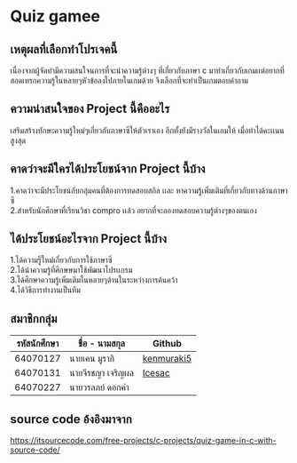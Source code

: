 # Quiz gamee
## เหตุผลที่เลือกทำโปรเจคนี้
  เนื่องจากผู้จัดทำมีความสนใจนการที่จะนำความรู้ต่างๆ ที่เกี่ยวกับภาษา c มาทำเกี่ยวกับเกมเเต่อยากที่สอดเทรกความรู้ในหลายๆหัวข้อลงไปภายในเกมด้วย จึงเลือกที่จะทำเป็นเกมตอบคำถาม
  
## ความน่าสนใจของ Project นี้คืออะไร
  เสริมสร้างทักษะความรู้ใหม่ๆเกี่ยวกับภาษาซีให้ตัวเราเอง อีกทั้งยังมีรางวัลในเกมให้ เมื่อทำได้คะเเนนสูงสุด

## คาดว่าจะมีใครได้ประโยชน์จาก Project นี้บ้าง
  1.คาดว่าจะมีประโยชน์กับกลุ่มคนที่ต้องการทดสอบสกิล เเละ หาความรู้เพิ่มเติมที่เกี่ยวกับทางด้านภาษาซี  
  2.สำหรับนักศึกษาที่เรียนวิชา compro เเล้ว อยากที่จะลองทดสอบความรู้ต่างๆของตนเอง  

## ได้ประโยชน์อะไรจาก Project นี้บ้าง
  1.ได้ความรู็ใหม่เกี่ยวกับการใช้ภาษาซี  
  2.ได้นำความรู้ที่ศึกษษมาใช้พัฒนาโปรเเกรม  
  3.ได้ศึกษาความรู้เพิ่มเติมในหลายๆด้านในระหว่างการค้นคว้า  
  4.ได้วิธีการทำงานเป็นทีม  
## สมาชิกกลุ่ม
|  รหัสนักศึกษา  |    ชื่อ - นามสกุล   |     Github    |
| ----------- | -------------    |-------------  |
|   64070127  |  นายเคน มูรากิ     |[kenmuraki5](https://github.com/Kenmuraki5)|
|   64070131  |  นายจีรชญา เจริญผล |[Icesac](https://github.com/IceSac)|
|   64070227  |  นายวรลภย์ ดอกคํา  ||

## source code อ้งอิงมาจาก
https://itsourcecode.com/free-projects/c-projects/quiz-game-in-c-with-source-code/

